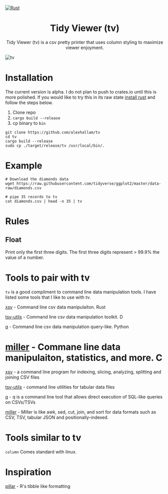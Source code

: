 [![Rust](https://github.com/alexhallam/tv/actions/workflows/rust.yml/badge.svg)](https://github.com/alexhallam/tv/actions/workflows/rust.yml)

<h1 align="center">Tidy Viewer (tv)</h1>
<p align="center">Tidy Viewer (tv) is a csv pretty printer that uses column styling to maximize viewer enjoyment.</p>



![tv](https://user-images.githubusercontent.com/9298693/119914414-064c5a00-bf2e-11eb-8daf-017e1289369a.gif)

# Installation

The current version is alpha. I do not plan to push to crates.io until this is more polished. If you would like to try this in its raw state [install rust](https://www.rust-lang.org/tools/install) and follow the steps below.

1. Clone repo
2. `cargo build --release`
3. cp binary to `bin`

```
git clone https://github.com/alexhallam/tv
cd tv
cargo build --release
sudo cp ./target/release/tv /usr/local/bin/.
```

# Example


```
# Download the diamonds data
wget https://raw.githubusercontent.com/tidyverse/ggplot2/master/data-raw/diamonds.csv

# pipe 35 records to tv
cat diamonds.csv | head -n 35 | tv
```

# Rules

## Float

Print only the first three digits. The first three digits represent > 99.9% the value of a number.


# Tools to pair with tv

`tv` is a good compliment to command line data manipulation tools. I have listed some tools that I like to use with tv.

[xsv](https://github.com/BurntSushi/xsv) - Command line csv data manipulaiton. Rust

[tsv-utils](https://github.com/eBay/tsv-utils) - Command line csv data manipulation toolkit. D

[q](https://github.com/zestyping/q) - Command line csv data manipulation query-like. Python

[miller](https://github.com/johnkerl/miller) - Commane line data manipulaiton, statistics, and more. C
=======
[xsv](https://github.com/BurntSushi/xsv) - a command line program for indexing, slicing, analyzing, splitting and joining CSV files

[tsv-utils](https://github.com/eBay/tsv-utils) - command line utilities for tabular data files

[q](https://github.com/zestyping/q) - q is a command line tool that allows direct execution of SQL-like queries on CSVs/TSVs 

[miller](https://github.com/johnkerl/miller) - Miller is like awk, sed, cut, join, and sort for data formats such as CSV, TSV, tabular JSON and positionally-indexed.

# Tools similar to tv

`column` Comes standard with linux.

# Inspiration

[pillar](https://pillar.r-lib.org/dev/articles/digits.html#trailing-dot-1) - R's tibble like formatting

